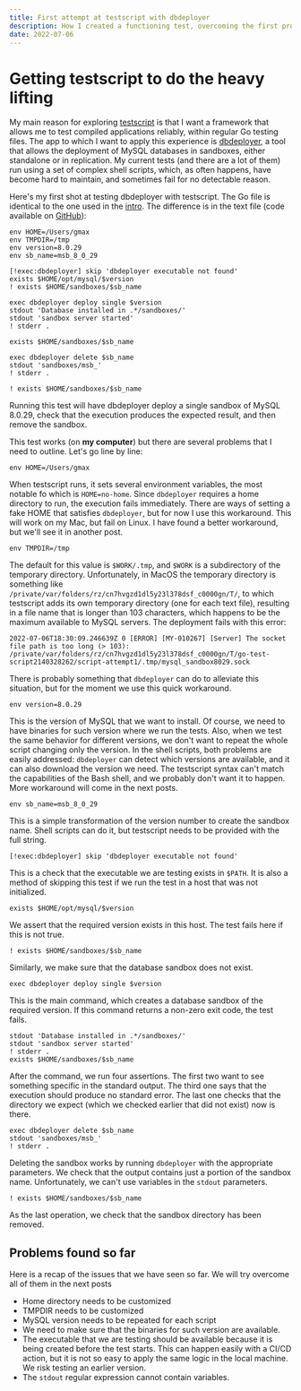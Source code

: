 ```yaml
---
title: First attempt at testscript with dbdeployer
description: How I created a functioning test, overcoming the first problems
date: 2022-07-06
---
```


# Getting testscript to do the heavy lifting

My main reason for exploring [testscript](https://pkg.go.dev/github.com/rogpeppe/go-internal@v1.8.1/testscript) is that I want a framework that allows me to test compiled applications reliably, within regular Go testing files. The app to which I want to apply this experience is [dbdeployer](https://www.dbdeployer.com), a tool that allows the deployment of MySQL databases in sandboxes, either standalone or in replication.
My current tests (and there are a lot of them) run using a set of complex shell scripts, which, as often happens, have become hard to maintain, and sometimes fail for no detectable reason.

Here's my first shot at testing dbdeployer with testscript. The Go file is identical to the one used in the [intro](https://github.com/datacharmer/testscript-explore/tree/main/intro). The difference is in the text file (code available on [GitHub](https://github.com/datacharmer/testscript-explore/tree/main/attempt1)):

```
env HOME=/Users/gmax
env TMPDIR=/tmp
env version=8.0.29
env sb_name=msb_8_0_29

[!exec:dbdeployer] skip 'dbdeployer executable not found'
exists $HOME/opt/mysql/$version
! exists $HOME/sandboxes/$sb_name

exec dbdeployer deploy single $version
stdout 'Database installed in .*/sandboxes/'
stdout 'sandbox server started'
! stderr .

exists $HOME/sandboxes/$sb_name

exec dbdeployer delete $sb_name
stdout 'sandboxes/msb_'
! stderr .

! exists $HOME/sandboxes/$sb_name
```

Running this test will have dbdeployer deploy a single sandbox of MySQL 8.0.29, check that the execution produces the expected result, and then remove the sandbox.

This test works (on **my computer**)  but there are several problems that I need to outline. Let's go line by line:

```
env HOME=/Users/gmax
```

When testscript runs, it sets several environment variables, the most notable fo which is `HOME=no-home`. Since `dbdeployer` requires a home directory to run, the execution fails immediately.
There are ways of setting a fake HOME that satisfies `dbdeployer`, but for now I use this workaround. This will work on my Mac, but fail on Linux. I have found a better workaround, but we'll see it in another post.

```
env TMPDIR=/tmp
```

The default for this value is `$WORK/.tmp`, and `$WORK` is a subdirectory of the temporary directory. Unfortunately, in MacOS the temporary directory is something like `/private/var/folders/rz/cn7hvgzd1dl5y23l378dsf_c0000gn/T/`, to which testscript adds its own temporary directory (one for each text file), resulting in a file name that is longer than 103 characters, which happens to be the maximum available to MySQL servers. The deployment fails with this error:

```
2022-07-06T18:30:09.246639Z 0 [ERROR] [MY-010267] [Server] The socket file path is too long (> 103): /private/var/folders/rz/cn7hvgzd1dl5y23l378dsf_c0000gn/T/go-test-script2140328262/script-attempt1/.tmp/mysql_sandbox8029.sock
```
There is probably something that `dbdeployer` can do to alleviate this situation, but for the moment we use this quick workaround.

```
env version=8.0.29
```

This is the version of MySQL that we want to install. Of course, we need to have binaries for such version where we run the tests. Also, when we test the same behavior for different versions, we don't want to repeat the whole script changing only the version.
In the shell scripts, both problems are easily addressed: `dbdeployer` can detect which versions are available, and it can also download the version we need. The testscript syntax can't match the capabilities of the Bash shell, and we probably don't want it to happen. More workaround will come in the next posts.


```
env sb_name=msb_8_0_29
```
This is a simple transformation of the version number to create the sandbox name. Shell scripts can do it, but testscript needs to be provided with the full string.

```
[!exec:dbdeployer] skip 'dbdeployer executable not found'
```

This is a check that the executable we are testing exists in `$PATH`. It is also a method of skipping this test if we run the test in a host that was not initialized.

```
exists $HOME/opt/mysql/$version
```

We assert that the required version exists in this host. The test fails here if this is not true.

```
! exists $HOME/sandboxes/$sb_name
```

Similarly, we make sure that the database sandbox does not exist.

```
exec dbdeployer deploy single $version
```

This is the main command, which creates a database sandbox of the required version. If this command returns a non-zero exit code, the test fails.

```
stdout 'Database installed in .*/sandboxes/'
stdout 'sandbox server started'
! stderr .
exists $HOME/sandboxes/$sb_name
```
After the command, we run four assertions. The first two want to see something specific in the standard output. The third one says that the execution should produce no standard error. The last one checks that the directory we expect (which we checked earlier that did not exist) now is there.


```
exec dbdeployer delete $sb_name
stdout 'sandboxes/msb_'
! stderr .
```

Deleting the sandbox works by running `dbdeployer` with the appropriate parameters. We check that the output contains just a portion of the sandbox name. Unfortunately, we can't use variables in the `stdout` parameters.

```
! exists $HOME/sandboxes/$sb_name
```

As the last operation, we check that the sandbox directory has been removed.

## Problems found so far

Here is a recap of the issues that we have seen so far. We will try overcome all of them in the next posts

* Home directory needs to be customized
* TMPDIR needs to be customized
* MySQL version needs to be repeated for each script
* We need to make sure that the binaries for such version are available.
* The executable that we are testing should be available because it is being created before the test starts. This can happen easily with a CI/CD action, but it is not so easy to apply the same logic in the local machine. We risk testing an earlier version.
* The `stdout` regular expression cannot contain variables.
